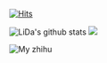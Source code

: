 [![Hits](https://hits.seeyoufarm.com/api/count/incr/badge.svg?url=https%3A%2F%2Fgithub.com%2Fsubinium)](https://hits.seeyoufarm.com)
	
![LiDa's github stats](https://github-readme-stats.vercel.app/api?username=763337092&show_icons=true&hide_border=true)
![](https://road-to-kaggle-grandmaster.vercel.app/api/badges/a763337092/competition)

![My zhihu](https://www.zhihu.com/people/li-da-29-4)

